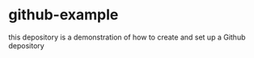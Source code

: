 # github-example
this depository is a demonstration of how to create and set up a Github depository
